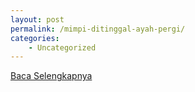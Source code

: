 ```yaml
---
layout: post
permalink: /mimpi-ditinggal-ayah-pergi/
categories:
    - Uncategorized
---
```


[Baca Selengkapnya](/10)